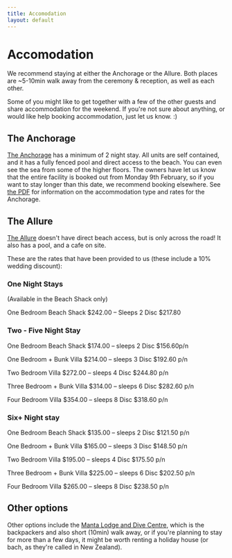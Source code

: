 ```yaml
---
title: Accomodation
layout: default
---
```


# Accomodation

We recommend staying at either the Anchorage or the Allure. Both places are ~5-10min walk away from the ceremony & reception, as well as each other.

Some of you might like to get together with a few of the other guests and share accommodation for the weekend. If you're not sure about anything, or would like help booking accommodation, just let us know. :)

## The Anchorage

[The Anchorage](http://stradbrokeresorts.com.au/) has a minimum of 2 night stay. All units are self contained, and it has a fully fenced pool and direct access to the beach. You can even see the sea from some of the higher floors. The owners have let us know that the entire facility is booked out from Monday 9th February, so if you want to stay longer than this date, we recommend booking elsewhere. See [the PDF](http://stradbrokeresorts.com.au/Library/PDF'S/TARIFFS%202014%20-%202015.pdf) for information on the accommodation type and rates for the Anchorage.

## The Allure

[The Allure](http://www.allurestradbroke.com.au/ ) doesn't have direct beach access, but is only across the road! It also has a pool, and a cafe on site. 

These are the rates that have been provided to us (these include a 10% wedding discount):

### One Night Stays
(Available in the Beach Shack only)

One Bedroom Beach Shack $242.00 – Sleeps 2 Disc $217.80

### Two - Five Night Stay 
One Bedroom Beach Shack $174.00 – sleeps 2 Disc $156.60p/n 

One Bedroom + Bunk Villa $214.00 – sleeps 3 Disc $192.60 p/n

Two Bedroom Villa $272.00 – sleeps 4 Disc $244.80 p/n 

Three Bedroom + Bunk Villa $314.00 – sleeps 6 Disc $282.60 p/n 

Four Bedroom Villa              $354.00 – sleeps 8 Disc $318.60 p/n

### Six+ Night stay
One Bedroom Beach Shack         $135.00 – sleeps 2 Disc $121.50 p/n 

One Bedroom + Bunk Villa        $165.00 – sleeps 3 Disc $148.50 p/n 

Two Bedroom Villa               $195.00 – sleeps 4 Disc $175.50 p/n 

Three Bedroom + Bunk Villa      $225.00 – sleeps 6 Disc $202.50 p/n 

Four Bedroom Villa              $265.00 – sleeps 8 Disc $238.50 p/n

## Other options

Other options include the [Manta Lodge and Dive Centre](http://www.mantalodge.com.au/), which is the backpackers and also short (10min) walk away, or if you're planning to stay for more than a few days, it might be worth renting a holiday house (or bach, as they're called in New Zealand).
